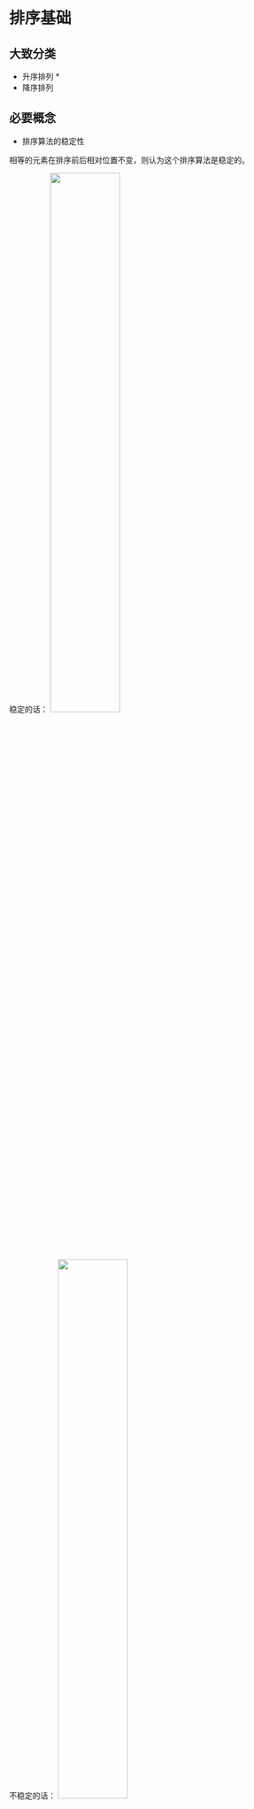 # 排序基础

## 大致分类

- 升序排列 *
- 降序排列

## 必要概念

- 排序算法的稳定性

相等的元素在排序前后相对位置不变，则认为这个排序算法是稳定的。

稳定的话：
<img src="https://garden-lu-oss.oss-cn-beijing.aliyuncs.com/images20220121152955.png" width="50%"/>

不稳定的话：
<img src="https://garden-lu-oss.oss-cn-beijing.aliyuncs.com/images20220121153032.png" width="50%"/>


- 原地排序算法

在原始输入的数组上完成的算法，没有申请额外的空间。


- [冒泡排序文档](docs/冒泡排序.md) | [冒泡排序代码](codes/冒泡排序.py)





# 1. 归并排序

- $O(nlogn)$
- 最坏：O(n^2)

![](https://garden-lu-oss.oss-cn-beijing.aliyuncs.com/images20211026100040.png)

## 1.1. 实现


# 2. 快速排序

1. 对每个元素，将其放到左边小于它，右边大于它的地方 Partition

![](https://garden-lu-oss.oss-cn-beijing.aliyuncs.com/images20211026111630.png)

2. 时间复杂度
   
   - 最优： $O(nlogn)$
   - 最坏： $O(n^2)$
   - 平均： $O(nlogn)$

# 3. 堆排序



